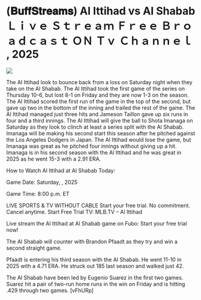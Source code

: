 # (𝐁𝐮𝐟𝐟𝐒𝐭𝐫𝐞𝐚𝐦𝐬) Al Ittihad vs Al Shabab Ｌｉｖｅ Ｓｔｒｅａｍ Ｆｒｅｅ Ｂｒｏａｄｃａｓｔ ＯＮ Ｔｖ Ｃｈａｎｎｅｌ , 2025  
  
  
[![](https://i.imgur.com/qSNzIqt.png)](https://movie.rssnews.media/bWUruqDb.php)  
  
The Al Ittihad look to bounce back from a loss on Saturday night when they take on the Al Shabab. The Al Ittihad took the first game of the series on Thursday 10-6, but lost 8-1 on Friday and they are now 1-3 on the season. The Al Ittihad scored the first run of the game in the top of the second, but gave up two in the bottom of the inning and trailed the rest of the game. The Al Ittihad managed just three hits and Jameson Taillon gave up six runs in four and a third innings. The Al Ittihad will give the ball to Shota Imanaga on Saturday as they look to clinch at least a series split with the Al Shabab. Imanaga will be making his second start this season after he pitched against the Los Angeles Dodgers in Japan. The Al Ittihad would lose the game, but Imanaga was great as he pitched four innings without giving up a hit. Imanaga is in his second season with the Al Ittihad and he was great in 2025 as he went 15-3 with a 2.91 ERA.

How to Watch Al Ittihad at Al Shabab Today:

Game Date: Saturday, , 2025

Game Time: 8:00 p.m. ET

LIVE SPORTS & TV WITHOUT CABLE
Start your free trial. No commitment. Cancel anytime.
Start Free Trial
TV: MLB.TV – Al Ittihad

Live stream the Al Ittihad at Al Shabab game on Fubo: Start your free trial now!

The Al Shabab will counter with Brandon Pfaadt as they try and win a second straight game.

Pfaadt is entering his third season with the Al Shabab. He went 11-10 in 2025 with a 4.71 ERA. He struck out 185 last season and walked just 42.

The Al Shabab have been led by Eugenio Suarez in the first two games. Suarez hit a pair of two-run home runs in the win on Friday and is hitting .429 through two games. [vFhURp]